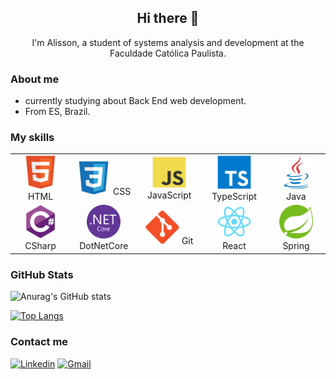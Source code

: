 <h2 align="center">
    Hi there 👋
</h2>

<div align="center">
    <p>I'm Alisson, a student of systems analysis and development at the Faculdade Católica Paulista.</p>
</div>

###  About me 

<ul>
  <li> currently studying about Back End web development.</li>
  <li> From ES, Brazil.</li>
</ul>

### My skills

<table>
  <tr>
    <td align="center" width="100">
        <img src="https://raw.githubusercontent.com/devicons/devicon/master/icons/html5/html5-original.svg" width="54" height="54" alt="HTML" />
      <span>HTML</span>
    </td>
    <td align="center" width="100">
        <img src="https://raw.githubusercontent.com/devicons/devicon/master/icons/css3/css3-original.svg" width="54" height="54" alt="CSS" />
      <span>CSS</span>
    </td>
    <td align="center" width="100">
        <img src="https://raw.githubusercontent.com/devicons/devicon/master/icons/javascript/javascript-original.svg" width="54" height="50" alt="JavaScript" />
      <span>JavaScript</span>
    </td>
    <td align="center" width="100">
        <img src="https://raw.githubusercontent.com/devicons/devicon/master/icons/typescript/typescript-original.svg" width="54" height="54" alt="TypeScript" />
      <span>TypeScript</span>
    </td>
    <td align="center" width="100">
        <img src="https://raw.githubusercontent.com/devicons/devicon/master/icons/java/java-original.svg" width="54" height="54" alt="Java" />
      <span>Java</span>
    </td>
    </tr>
    <tr>
    <td align="center" width="100">
        <img src="https://raw.githubusercontent.com/devicons/devicon/master/icons/csharp/csharp-original.svg" width="54" height="54" alt="CSharp" />
      <span>CSharp</span>
    </td>
    <td align="center" width="100">
        <img src="https://raw.githubusercontent.com/devicons/devicon/master/icons/dotnetcore/dotnetcore-original.svg" width="54" height="54" alt="DotNetCore" />
      <span>DotNetCore</span>
    </td>
    <td align="center" width="100">
        <img src="https://raw.githubusercontent.com/devicons/devicon/master/icons/git/git-original.svg" width="54" height="54" alt="Git" />
      <span>Git</span>
    </td>
    <td align="center" width="100">
        <img src="https://raw.githubusercontent.com/devicons/devicon/master/icons/react/react-original.svg" width="54" height="54" alt="React" />
      <span>React</span>
    </td>
    <td align="center" width="100">
        <img src="https://raw.githubusercontent.com/devicons/devicon/master/icons/spring/spring-original.svg" width="54" height="54" alt="Spring" />
      <span>Spring</span>
    </td>
  </tr>
</table>

### GitHub Stats

![Anurag's GitHub stats](https://github-readme-stats.vercel.app/api?username=Alisson-FernandesBR&show_icons=true&theme=radical)


[![Top Langs](https://github-readme-stats.vercel.app/api/top-langs/?username=Alisson-FernandesBR)](https://github.com/Alisson-FernandesBR/github-readme-stats)

### Contact me

<a href="https://www.linkedin.com/in/alisson-fernandes-de-alencar"><img src="https://img.shields.io/badge/-LinkedIn-0270AD?style=flat-square&logo=Linkedin&logoColor=white&link=https://www.linkedin.com/in/alisson-fernandes-de-alencar" alt="Linkedin"/></a>
<a href="mailto:alisson.fernandesbr98@gmail.com"><img src="https://img.shields.io/badge/-Gmail-E94134?style=flat-square&logo=Gmail&logoColor=white&link=mailto:math.alisson.fernandesbr98@gmail.com" alt="Gmail"/></a>

